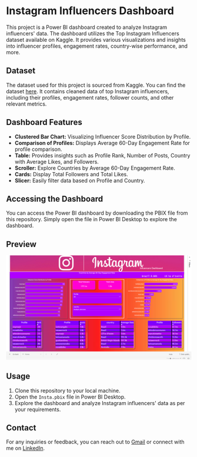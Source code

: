 # Instagram Influencers Dashboard

This project is a Power BI dashboard created to analyze Instagram influencers' data. The dashboard utilizes the Top Instagram Influencers dataset available on Kaggle. It provides various visualizations and insights into influencer profiles, engagement rates, country-wise performance, and more.

## Dataset

The dataset used for this project is sourced from Kaggle. You can find the dataset [here](https://www.kaggle.com/datasets/surajjha101/top-instagram-influencers-data-cleaned). It contains cleaned data of top Instagram influencers, including their profiles, engagement rates, follower counts, and other relevant metrics.

## Dashboard Features

- **Clustered Bar Chart:** Visualizing Influencer Score Distribution by Profile.
- **Comparison of Profiles:** Displays Average 60-Day Engagement Rate for profile comparison.
- **Table:** Provides insights such as Profile Rank, Number of Posts, Country with Average Likes, and Followers.
- **Scroller:** Explore Countries by Average 60-Day Engagement Rate.
- **Cards:** Display Total Followers and Total Likes.
- **Slicer:** Easily filter data based on Profile and Country.

## Accessing the Dashboard

You can access the Power BI dashboard by downloading the PBIX file from this repository. Simply open the file in Power BI Desktop to explore the dashboard.

## Preview

**![Dashboard Preview](Screenshot%20(113).png)**

## Usage

1. Clone this repository to your local machine.
2. Open the `Insta.pbix` file in Power BI Desktop.
3. Explore the dashboard and analyze Instagram influencers' data as per your requirements.

## Contact

For any inquiries or feedback, you can reach out to [Gmail](vishnukanthvis@gmail.com) or connect with me on [LinkedIn](https://www.linkedin.com/in/vishnukanth-k-a5552327b/).
